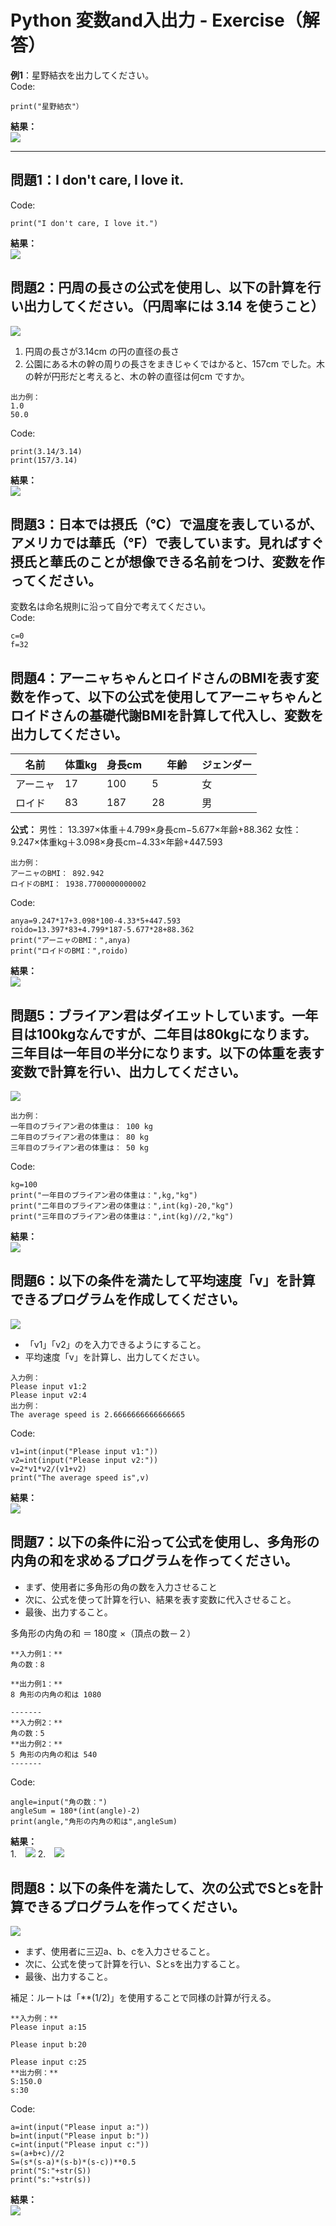 # Python 変数and入出力 - Exercise（解答）

**例1**：星野結衣を出力してください。<br>
Code:
```
print("星野結衣"）
```
**結果：**<br>
![](https://i.imgur.com/XZLLVUQ.png)

---

## 問題1：I don't care, I love it.

Code:
```python=
print("I don't care, I love it.")
```
**結果：**<br>
![](https://i.imgur.com/E4Rsokf.png)

## 問題2：円周の長さの公式を使用し、以下の計算を行い出力してください。（円周率には 3.14 を使うこと）
![](https://i.imgur.com/FkDLP3w.png)
1. 円周の長さが3.14cm の円の直径の長さ
2. 公園にある木の幹の周りの長さをまきじゃくではかると、157cm でした。木の幹が円形だと考えると、木の幹の直径は何cm ですか。
```
出力例：
1.0
50.0
```
Code:
```python=
print(3.14/3.14)
print(157/3.14)
```
**結果：**<br>
![](https://i.imgur.com/UPQqLoC.png)


## 問題3：日本では摂氏（℃）で温度を表しているが、アメリカでは華氏（℉）で表しています。見ればすぐ摂氏と華氏のことが想像できる名前をつけ、変数を作ってください。
変数名は命名規則に沿って自分で考えてください。<br>
Code:
```python=
c=0
f=32
```

## 問題4：アーニャちゃんとロイドさんのBMIを表す変数を作って、以下の公式を使用してアーニャちゃんとロイドさんの基礎代謝BMIを計算して代入し、変数を出力してください。

| 名前 | 体重kg | 身長cm |　年齢　|ジェンダー|
| -------- | -------- | -------- |-------|-|
| アーニャ  | 17     | 100     | 5     |女|
| ロイド    | 83     | 187     | 28     |男|

**公式：**
男性： 13.397×体重＋4.799×身長cm−5.677×年齢+88.362
女性： 9.247×体重kg＋3.098×身長cm−4.33×年齢+447.593

```
出力例：
アーニャのBMI： 892.942
ロイドのBMI： 1938.7700000000002
```
Code:
```python=
anya=9.247*17+3.098*100-4.33*5+447.593
roido=13.397*83+4.799*187-5.677*28+88.362
print("アーニャのBMI：",anya)
print("ロイドのBMI：",roido)
```
**結果：**<br>
![](https://i.imgur.com/p7R3QNg.png)


## 問題5：ブライアン君はダイエットしています。一年目は100kgなんですが、二年目は80kgになります。三年目は一年目の半分になります。以下の体重を表す変数で計算を行い、出力してください。
![](https://i.imgur.com/spTHG1e.png)

```
出力例：
一年目のブライアン君の体重は： 100 kg
二年目のブライアン君の体重は： 80 kg
三年目のブライアン君の体重は： 50 kg
```
Code:
```python=
kg=100
print("一年目のブライアン君の体重は：",kg,"kg")
print("二年目のブライアン君の体重は：",int(kg)-20,"kg")
print("三年目のブライアン君の体重は：",int(kg)//2,"kg")
```
**結果：**<br>
![](https://i.imgur.com/DzFUqW4.png)



## 問題6：以下の条件を満たして平均速度「v」を計算できるプログラムを作成してください。
![](https://i.imgur.com/qjdLgh7.png)
* 「v1」「v2」のを入力できるようにすること。
* 平均速度「v」を計算し、出力してください。
```
入力例：
Please input v1:2
Please input v2:4
出力例：
The average speed is 2.6666666666666665
```
Code:
```python=
v1=int(input("Please input v1:"))
v2=int(input("Please input v2:"))
v=2*v1*v2/(v1+v2)
print("The average speed is",v)
```
**結果：**<br>
![](https://i.imgur.com/nlJuPUZ.png)


## 問題7：以下の条件に沿って公式を使用し、多角形の内角の和を求めるプログラムを作ってください。

* まず、使用者に多角形の角の数を入力させること
* 次に、公式を使って計算を行い、結果を表す変数に代入させること。
* 最後、出力すること。

多角形の内角の和 ＝  180度 ×（頂点の数－２）
```
**入力例1：**
角の数：8

**出力例1：**
8 角形の内角の和は 1080

-------
**入力例2：**
角の数：5
**出力例2：**
5 角形の内角の和は 540
-------
```
Code:
```python=
angle=input("角の数：")
angleSum = 180*(int(angle)-2)
print(angle,"角形の内角の和は",angleSum)
```
**結果：**<br>
1.　![](https://i.imgur.com/FZE0sfw.png)
2.　![](https://i.imgur.com/U7XOD3s.png)

## 問題8：以下の条件を満たして、次の公式でSとsを計算できるプログラムを作ってください。
![](https://i.imgur.com/mWayNHM.png)

* まず、使用者に三辺a、b、cを入力させること。
* 次に、公式を使って計算を行い、Sとsを出力すること。
* 最後、出力すること。

補足：ルートは「**(1/2)」を使用することで同様の計算が行える。
```
**入力例：**
Please input a:15

Please input b:20

Please input c:25
**出力例：**
S:150.0
s:30
```
Code:
```python=
a=int(input("Please input a:"))
b=int(input("Please input b:"))
c=int(input("Please input c:"))
s=(a+b+c)//2
S=(s*(s-a)*(s-b)*(s-c))**0.5
print("S:"+str(S))
print("s:"+str(s))
```
**結果：**<br>
![](https://i.imgur.com/kx7434Y.png)

